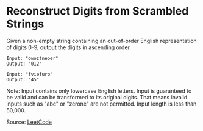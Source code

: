 # Reconstruct Digits from Scrambled Strings

Given a non-empty string containing an out-of-order English representation of digits 0-9, output the digits in ascending order.

```
Input: "owoztneoer"
Output: "012"

Input: "fviefuro"
Output: "45"
```

Note:
Input contains only lowercase English letters.
Input is guaranteed to be valid and can be transformed to its original digits. That means invalid inputs such as "abc" or "zerone" are not permitted.
Input length is less than 50,000.

Source: [LeetCode](https://leetcode.com/problems/reconstruct-original-digits-from-english/)